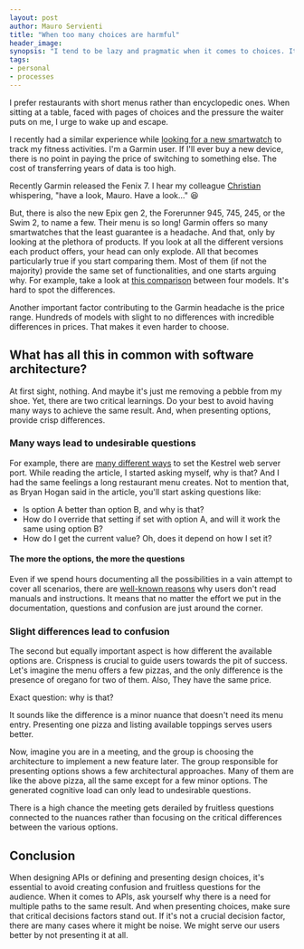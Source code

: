 ```yaml
---
layout: post
author: Mauro Servienti
title: "When too many choices are harmful"
header_image: 
synopsis: "I tend to be lazy and pragmatic when it comes to choices. It's also trivial that being exposed to too many options stresses me producing a negative result. I end up refusing to choose."
tags:
- personal
- processes
---
```


I prefer restaurants with short menus rather than encyclopedic ones. When sitting at a table, faced with pages of choices and the pressure the waiter puts on me, I urge to wake up and escape.

I recently had a similar experience while [looking for a new smartwatch](https://milestone.topics.it/2021/12/27/do-I-still-need-a-smartwatch.html) to track my fitness activities. I'm a Garmin user. If I'll ever buy a new device, there is no point in paying the price of switching to something else. The cost of transferring years of data is too high.

Recently Garmin released the Fenix 7. I hear my colleague [Christian](https://twitter.com/cquirosj) whispering, "have a look, Mauro. Have a look..." 😆

But, there is also the new Epix gen 2, the Forerunner 945, 745, 245, or the Swim 2, to name a few. Their menu is so long!
Garmin offers so many smartwatches that the least guarantee is a headache. And that, only by looking at the plethora of products. If you look at all the different versions each product offers, your head can only explode. All that becomes particularly true if you start comparing them. Most of them (if not the majority) provide the same set of functionalities, and one starts arguing why. For example, take a look at [this comparison](https://buy.garmin.com/en-US/US/catalog/product/compareResult.ep?compareProduct=735611&compareProduct=760778&compareProduct=621922&compareProduct=713363) between four models. It's hard to spot the differences. 

Another important factor contributing to the Garmin headache is the price range. Hundreds of models with slight to no differences with incredible differences in prices. That makes it even harder to choose.

## What has all this in common with software architecture?

At first sight, nothing. And maybe it's just me removing a pebble from my shoe. Yet, there are two critical learnings. Do your best to avoid having many ways to achieve the same result. And, when presenting options, provide crisp differences.

### Many ways lead to undesirable questions 

For example, there are [many different ways](https://nodogmablog.bryanhogan.net/2022/01/a-few-ways-of-setting-the-kestrel-ports-in-net-6/) to set the Kestrel web server port. While reading the article, I started asking myself, why is that? And I had the same feelings a long restaurant menu creates. Not to mention that, as Bryan Hogan said in the article, you'll start asking questions like:

- Is option A better than option B, and why is that?
- How do I override that setting if set with option A, and will it work the same using option B?
- How do I get the current value? Oh, does it depend on how I set it?

#### The more the options, the more the questions

Even if we spend hours documenting all the possibilities in a vain attempt to cover all scenarios, there are [well-known reasons](https://medium.com/helppier/read-product-documentation-40eeab82f04a) why users don't read manuals and instructions. It means that no matter the effort we put in the documentation, questions and confusion are just around the corner.

### Slight differences lead to confusion

The second but equally important aspect is how different the available options are. Crispness is crucial to guide users towards the pit of success. Let's imagine the menu offers a few pizzas, and the only difference is the presence of oregano for two of them. Also, They have the same price.

Exact question: why is that?

It sounds like the difference is a minor nuance that doesn't need its menu entry. Presenting one pizza and listing available toppings serves users better.

Now, imagine you are in a meeting, and the group is choosing the architecture to implement a new feature later. The group responsible for presenting options shows a few architectural approaches. Many of them are like the above pizza, all the same except for a few minor options. The generated cognitive load can only lead to undesirable questions.

There is a high chance the meeting gets derailed by fruitless questions connected to the nuances rather than focusing on the critical differences between the various options.

## Conclusion 

When designing APIs or defining and presenting design choices, it's essential to avoid creating confusion and fruitless questions for the audience. When it comes to APIs, ask yourself why there is a need for multiple paths to the same result. And when presenting choices, make sure that critical decisions factors stand out. If it's not a crucial decision factor, there are many cases where it might be noise. We might serve our users better by not presenting it at all.
